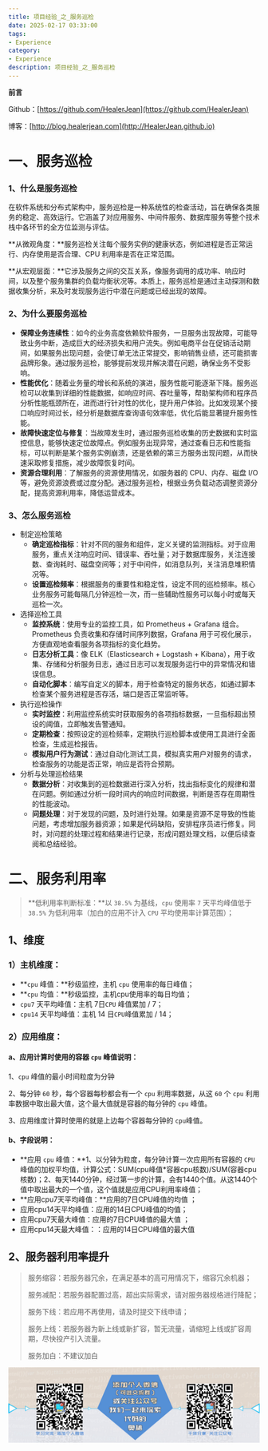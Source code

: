 ```yaml
---
title: 项目经验_之_服务巡检
date: 2025-02-17 03:33:00
tags: 
- Experience
category: 
- Experience
description: 项目经验_之_服务巡检
---
```


**前言**     

 Github：[https://github.com/HealerJean](https://github.com/HealerJean)         

 博客：[http://blog.healerjean.com](http://HealerJean.github.io)             



# 一、服务巡检

### 1、什么是服务巡检

在软件系统和分布式架构中，服务巡检是一种系统性的检查活动，旨在确保各类服务的稳定、高效运行。它涵盖了对应用服务、中间件服务、数据库服务等整个技术栈中各环节的全方位监测与评估。

**从微观角度：**服务巡检关注每个服务实例的健康状态，例如进程是否正常运行、内存使用是否合理、CPU 利用率是否在正常范围。     

**从宏观层面：**它涉及服务之间的交互关系，像服务调用的成功率、响应时间，以及整个服务集群的负载均衡状况等。本质上，服务巡检是通过主动探测和数据收集分析，来及时发现服务运行中潜在问题或已经出现的故障。



### 2、为什么要服务巡检

- **保障业务连续性**：如今的业务高度依赖软件服务，一旦服务出现故障，可能导致业务中断，造成巨大的经济损失和用户流失。例如电商平台在促销活动期间，如果服务出现问题，会使订单无法正常提交，影响销售业绩，还可能损害品牌形象。通过服务巡检，能够提前发现并解决潜在问题，确保业务不受影响。
- **性能优化**：随着业务量的增长和系统的演进，服务性能可能逐渐下降。服务巡检可以收集到详细的性能数据，如响应时间、吞吐量等，帮助架构师和程序员分析性能瓶颈所在，进而进行针对性的优化，提升用户体验。比如发现某个接口响应时间过长，经分析是数据库查询语句效率低，优化后能显著提升服务性能。
- **故障快速定位与修复**：当故障发生时，通过服务巡检收集的历史数据和实时监控信息，能够快速定位故障点。例如服务出现异常，通过查看日志和性能指标，可以判断是某个服务实例崩溃，还是依赖的第三方服务出现问题，从而快速采取修复措施，减少故障恢复时间。
- **资源合理利用**：了解服务的资源使用情况，如服务器的 CPU、内存、磁盘 I/O 等，避免资源浪费或过度分配。通过服务巡检，根据业务负载动态调整资源分配，提高资源利用率，降低运营成本。



### 3、怎么服务巡检

- 制定巡检策略
  - **确定巡检指标**：针对不同的服务和组件，定义关键的监测指标。对于应用服务，重点关注响应时间、错误率、吞吐量；对于数据库服务，关注连接数、查询耗时、磁盘空间等；对于中间件，如消息队列，关注消息堆积情况等。
  - **设置巡检频率**：根据服务的重要性和稳定性，设定不同的巡检频率。核心业务服务可能每隔几分钟巡检一次，而一些辅助性服务可以每小时或每天巡检一次。
- 选择巡检工具
  - **监控系统**：使用专业的监控工具，如 Prometheus + Grafana 组合。Prometheus 负责收集和存储时间序列数据，Grafana 用于可视化展示，方便直观地查看服务各项指标的变化趋势。
  - **日志分析工具**：像 ELK（Elasticsearch + Logstash + Kibana），用于收集、存储和分析服务日志，通过日志可以发现服务运行中的异常情况和错误信息。
  - **自动化脚本**：编写自定义的脚本，用于检查特定的服务状态，如通过脚本检查某个服务进程是否存活，端口是否正常监听等。
- 执行巡检操作
  - **实时监控**：利用监控系统实时获取服务的各项指标数据，一旦指标超出预设的阈值，立即触发告警通知。
  - **定期检查**：按照设定的巡检频率，定期执行巡检脚本或使用工具进行全面检查，生成巡检报告。
  - **模拟用户行为测试**：通过自动化测试工具，模拟真实用户对服务的请求，检查服务的功能是否正常，响应是否符合预期。
- 分析与处理巡检结果
  - **数据分析**：对收集到的巡检数据进行深入分析，找出指标变化的规律和潜在问题。例如通过分析一段时间内的响应时间数据，判断是否存在周期性的性能波动。
  - **问题处理**：对于发现的问题，及时进行处理。如果是资源不足导致的性能问题，考虑增加服务器资源；如果是代码缺陷，安排程序员进行修复。同时，对问题的处理过程和结果进行记录，形成问题处理文档，以便后续查阅和总结经验。



# 二、服务利用率

> **低利用率判断标准：**以 `38.5%` 为基线，`cpu` 使用率 `7` 天平均峰值低于 `38.5%` 为低利用率（加白的应用不计入 `CPU` 平均使用率计算范围）；



## 1、维度

### 1）主机维度：

- **`cpu` 峰值：**秒级监控，主机 `cpu` 使用率的每日峰值；
- **`cpu` 均值：**秒级监控，主机cpu使用率的每日均值；
- `cpu7` 天平均峰值：主机 7日`CPU` 峰值累加 / 7；
- `cpu14` 天平均峰值：主机 14 日`CPU`峰值累加 / 14；



### 2）应用维度：

#### a、应用计算时使用的容器 `cpu` 峰值说明：

1、`cpu` 峰值的最小时间粒度为分钟    

2、每分钟 `60` 秒，每个容器每秒都会有一个 `cpu` 利用率数据，从这 `60` 个 `cpu` 利用率数据中取出最大值，这个最大值就是容器的每分钟的 `cpu` 峰值。    

3、应用维度计算时使用的就是上边每个容器每分钟的 `cpu`峰值。



#### b、字段说明：

- **应用 `cpu` 峰值：**1、以分钟为粒度，每分钟计算一次应用所有容器的 `CPU` 峰值的加权平均值，计算公式：SUM(cpu峰值*容器cpu核数)/SUM(容器cpu核数)；2、每天1440分钟，经过第一步的计算，会有1440个值。从这1440个值中取出最大的一个值，这个值就是应用CPU利用率峰值；
- **应用cpu7天平均峰值：**应用的7日CPU峰值的均值 ；
- 应用cpu14天平均峰值：应用的14日CPU峰值的均值；
- 应用cpu7天最大峰值：应用的7日CPU峰值的最大值 ；
- 应用cpu14天最大峰值：：应用的14日CPU峰值的最大值



## 2、服务器利用率提升

> 服务缩容：若服务器冗余，在满足基本的高可用情况下，缩容冗余机器；    
>
> 服务减配：若服务器配置过高，超出实际需求，请对服务器规格进行降配；     
>
> 服务下线：若应用不再使用，请及时提交下线申请；     
>
> 服务上线：若服务器为新上线或新扩容，暂无流量，请缩短上线或扩容周期，尽快投产引入流量。    
>
> 服务加白：不建议加白























   

![ContactAuthor](https://raw.githubusercontent.com/HealerJean/HealerJean.github.io/master/assets/img/artical_bottom.jpg)



<!-- Gitalk 评论 start  -->

<link rel="stylesheet" href="https://unpkg.com/gitalk/dist/gitalk.css">
<script src="https://unpkg.com/gitalk@latest/dist/gitalk.min.js"></script> 
<div id="gitalk-container"></div>    
 <script type="text/javascript">
    var gitalk = new Gitalk({
		clientID: `1d164cd85549874d0e3a`,
		clientSecret: `527c3d223d1e6608953e835b547061037d140355`,
		repo: `HealerJean.github.io`,
		owner: 'HealerJean',
		admin: ['HealerJean'],
		id: 'eB4D2fAp1cSXy8mH',
    });
    gitalk.render('gitalk-container');
</script> 

<!-- Gitalk end -->

